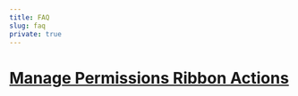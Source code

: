 ```yaml
---
title: FAQ
slug: faq
private: true
---
```


# [Manage Permissions Ribbon Actions](manage-permissions-ribbon-actions.md)
